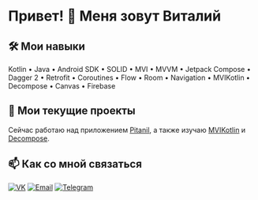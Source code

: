 # Привет! 👋 Меня зовут Виталий

## 🛠 Мои навыки
Kotlin • Java • Android SDK • SOLID • MVI • MVVM • Jetpack Compose • Dagger 2 • Retrofit • Coroutines • Flow • Room • Navigation • MVIKotlin • Decompose • Canvas • Firebase

## 🚀 Мои текущие проекты
Сейчас работаю над приложением [Pitanil](https://pitanil.ru), а также изучаю [MVIKotlin](https://github.com/arkivanov/MVIKotlin) и [Decompose](https://github.com/arkivanov/Decompose).

## 📫 Как со мной связаться
[![VK](https://img.shields.io/badge/-VK-4A76A8?style=for-the-badge&logo=vk&logoColor=white)](https://m.vk.com/1beattrue) 
[![Email](https://img.shields.io/badge/Email-D14836?style=for-the-badge&logo=gmail&logoColor=white)](mailto:vo.sviridov@yandex.ru)
[![Telegram](https://img.shields.io/badge/-Telegram-26A5E4?style=for-the-badge&logo=telegram&logoColor=white)](https://t.me/one_beat_true)


